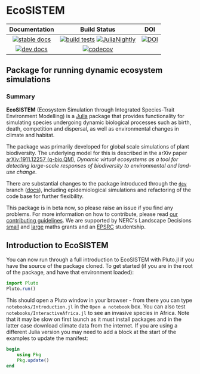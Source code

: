 # EcoSISTEM

| **Documentation** | **Build Status** | **DOI** |
|:-----------------:|:----------------:|:-------:|
| [![stable docs][docs-stable-img]][docs-stable-url] | [![build tests][actions-img]][actions-url] [![JuliaNightly][nightly-img]][nightly-url] | [![DOI][zenodo-img]][zenodo-url] |
| [![dev docs][docs-dev-img]][docs-dev-url] | [![codecov][codecov-img]][codecov-url] | |

## Package for running dynamic ecosystem simulations

### Summary

**EcoSISTEM** (Ecosystem Simulation through Integrated Species-Trait Environment Modelling) is a [Julia](http://www.julialang.org) package that provides functionality for simulating species undergoing dynamic biological processes such as birth, death, competition and dispersal, as well as environmental changes in climate and habitat.

The package was primarily developed for global scale simulations of plant biodiversity. The underlying model for this is described in the arXiv paper [arXiv:1911.12257 (q-bio.QM)][paper-url],
*Dynamic virtual ecosystems as a tool for detecting large-scale
responses of biodiversity to environmental and land-use change*.

There are substantial changes to the package introduced through the [`dev`][dev-url] branch ([docs][docs-dev-url]), including epidemiological simulations and refactoring of the code base for further flexibility.

This package is in beta now, so please raise an issue if you find any problems. For more information on how to contribute, please read [our contributing guidelines](CONTRIBUTING.md). We are supported by NERC's Landscape Decisions [small][NERC-small] and [large][NERC-big] maths grants and an [EPSRC][EPSRC-stu] studentship.

## Introduction to EcoSISTEM

You can now run through a full introduction to EcoSISTEM with Pluto.jl if you have the source of the package cloned. To get started (if you are in the root of the package, and have that environment loaded):

```julia
import Pluto
Pluto.run()
```

This should open a Pluto window in your browser - from there you can type `notebooks/Introduction.jl` in the `Open a notebook` box. You can also test `notebooks/InteractiveAfrica.jl` to see an invasive species in Africa. Note that it may be slow on first launch as it must install packages and in the latter case download climate data from the internet. If you are using a different Julia version you may need to add a block at the start of the examples to update the manifest:

```julia
begin
    using Pkg
    Pkg.update()
end
```

[paper-url]: https://arxiv.org/abs/1911.12257

[docs-stable-img]: https://img.shields.io/badge/docs-stable-blue.svg
[docs-stable-url]: https://docs.ecojulia.org/EcoSISTEM.jl/stable/

[docs-dev-img]: https://img.shields.io/badge/docs-dev-blue.svg
[docs-dev-url]: https://docs.ecojulia.org/EcoSISTEM.jl/dev/

[actions-img]: https://github.com/EcoJulia/EcoSISTEM.jl/actions/workflows/testing.yaml/badge.svg?branch=main
[actions-url]: https://github.com/EcoJulia/EcoSISTEM.jl/actions/workflows/testing.yaml?branch=main

[nightly-img]: https://github.com/EcoJulia/EcoSISTEM.jl/actions/workflows/nightly.yaml/badge.svg?branch=main
[nightly-url]: https://github.com/EcoJulia/EcoSISTEM.jl/actions/workflows/nightly.yaml?branch=main

[codecov-img]: https://codecov.io/gh/EcoJulia/EcoSISTEM.jl/branch/main/graph/badge.svg
[codecov-url]: https://codecov.io/gh/EcoJulia/EcoSISTEM.jl?branch=main

[zenodo-img]: https://zenodo.org/badge/251665824.svg
[zenodo-url]: https://zenodo.org/badge/latestdoi/251665824

[dev-url]: https://github.com/EcoJulia/EcoSISTEM.jl/tree/dev
[NERC-small]: https://gtr.ukri.org/projects?ref=NE%2FT004193%2F1
[NERC-big]: https://gtr.ukri.org/projects?ref=NE%2FT010355%2F1
[EPSRC-stu]: https://gtr.ukri.org/projects?ref=EP%2FM506539%2F1

